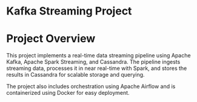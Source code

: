 # Kafka Streaming Project

# Project Overview
This project implements a real-time data streaming pipeline using Apache Kafka, Apache Spark Streaming, and Cassandra. The pipeline ingests streaming data, processes it in near real-time with Spark, and stores the results in Cassandra for scalable storage and querying.

The project also includes orchestration using Apache Airflow and is containerized using Docker for easy deployment.

